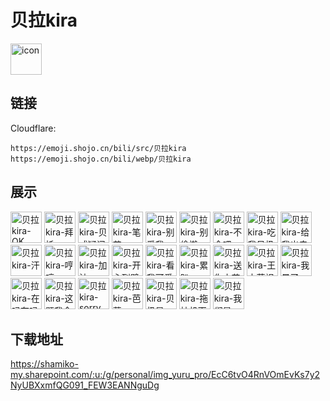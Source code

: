 # 贝拉kira
<img src="https://emoji.shojo.cn/bili/src/贝拉kira/icon.png" width="50" height="50" alt="icon">

## 链接
Cloudflare:
```
https://emoji.shojo.cn/bili/src/贝拉kira
https://emoji.shojo.cn/bili/webp/贝拉kira
```
## 展示
<img src="https://emoji.shojo.cn/bili/src/贝拉kira/贝拉kira-OK.png" width="50" height="50" alt="贝拉kira-OK">
<img src="https://emoji.shojo.cn/bili/src/贝拉kira/贝拉kira-拜托.png" width="50" height="50" alt="贝拉kira-拜托">
<img src="https://emoji.shojo.cn/bili/src/贝拉kira/贝拉kira-贝式疑问.png" width="50" height="50" alt="贝拉kira-贝式疑问">
<img src="https://emoji.shojo.cn/bili/src/贝拉kira/贝拉kira-笔芯.png" width="50" height="50" alt="贝拉kira-笔芯">
<img src="https://emoji.shojo.cn/bili/src/贝拉kira/贝拉kira-别爱我.png" width="50" height="50" alt="贝拉kira-别爱我">
<img src="https://emoji.shojo.cn/bili/src/贝拉kira/贝拉kira-别偷懒.png" width="50" height="50" alt="贝拉kira-别偷懒">
<img src="https://emoji.shojo.cn/bili/src/贝拉kira/贝拉kira-不会吧.png" width="50" height="50" alt="贝拉kira-不会吧">
<img src="https://emoji.shojo.cn/bili/src/贝拉kira/贝拉kira-吃我贝极拳.png" width="50" height="50" alt="贝拉kira-吃我贝极拳">
<img src="https://emoji.shojo.cn/bili/src/贝拉kira/贝拉kira-给我出去.png" width="50" height="50" alt="贝拉kira-给我出去">
<img src="https://emoji.shojo.cn/bili/src/贝拉kira/贝拉kira-汗.png" width="50" height="50" alt="贝拉kira-汗">
<img src="https://emoji.shojo.cn/bili/src/贝拉kira/贝拉kira-哼哼.png" width="50" height="50" alt="贝拉kira-哼哼">
<img src="https://emoji.shojo.cn/bili/src/贝拉kira/贝拉kira-加油.png" width="50" height="50" alt="贝拉kira-加油">
<img src="https://emoji.shojo.cn/bili/src/贝拉kira/贝拉kira-开心到劈叉.png" width="50" height="50" alt="贝拉kira-开心到劈叉">
<img src="https://emoji.shojo.cn/bili/src/贝拉kira/贝拉kira-看我可爱吗.png" width="50" height="50" alt="贝拉kira-看我可爱吗">
<img src="https://emoji.shojo.cn/bili/src/贝拉kira/贝拉kira-累趴.png" width="50" height="50" alt="贝拉kira-累趴">
<img src="https://emoji.shojo.cn/bili/src/贝拉kira/贝拉kira-送你小花花.png" width="50" height="50" alt="贝拉kira-送你小花花">
<img src="https://emoji.shojo.cn/bili/src/贝拉kira/贝拉kira-王之蔑视.png" width="50" height="50" alt="贝拉kira-王之蔑视">
<img src="https://emoji.shojo.cn/bili/src/贝拉kira/贝拉kira-我晕了.png" width="50" height="50" alt="贝拉kira-我晕了">
<img src="https://emoji.shojo.cn/bili/src/贝拉kira/贝拉kira-在吗在吗.png" width="50" height="50" alt="贝拉kira-在吗在吗">
<img src="https://emoji.shojo.cn/bili/src/贝拉kira/贝拉kira-这题我会.png" width="50" height="50" alt="贝拉kira-这题我会">
<img src="https://emoji.shojo.cn/bili/src/贝拉kira/贝拉kira-sorry.png" width="50" height="50" alt="贝拉kira-sorry">
<img src="https://emoji.shojo.cn/bili/src/贝拉kira/贝拉kira-芭蕾.png" width="50" height="50" alt="贝拉kira-芭蕾">
<img src="https://emoji.shojo.cn/bili/src/贝拉kira/贝拉kira-贝极星.png" width="50" height="50" alt="贝拉kira-贝极星">
<img src="https://emoji.shojo.cn/bili/src/贝拉kira/贝拉kira-拖拉机下山.png" width="50" height="50" alt="贝拉kira-拖拉机下山">
<img src="https://emoji.shojo.cn/bili/src/贝拉kira/贝拉kira-我们是.png" width="50" height="50" alt="贝拉kira-我们是">

## 下载地址

https://shamiko-my.sharepoint.com/:u:/g/personal/img_yuru_pro/EcC6tvO4RnVOmEvKs7y2NyUBXxmfQG091_FEW3EANNguDg